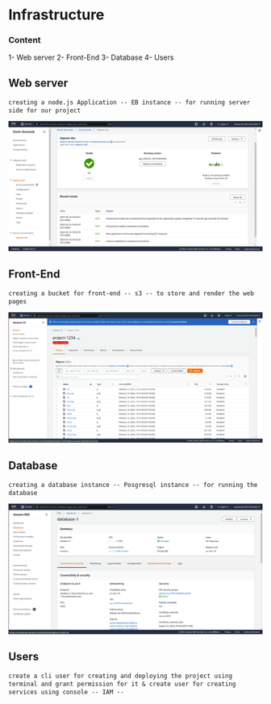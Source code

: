 # Infrastructure


### Content
1- Web server
2- Front-End
3- Database
4- Users

## Web server
    creating a node.js Application -- EB instance -- for running server side for our project
    
![pipeline image](./images/app.png)


## Front-End
    creating a bucket for front-end -- s3 -- to store and render the web pages
![pipeline image](./images/s3.png)

## Database
    creating a database instance -- Posgresql instance -- for running the database
![pipeline image](./images/rds.png)

## Users
    create a cli user for creating and deploying the project using terminal and grant permission for it & create user for creating services using console -- IAM --
